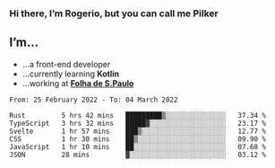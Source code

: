 ### Hi there, I’m Rogerio, but you can call me Pilker

## I’m…
- …a front-end developer
- …currently learning **Kotlin**
- …working at [**Folha de S.Paulo**](https://www.folha.com.br/)

<!--START_SECTION:waka-->

```text
From: 25 February 2022 - To: 04 March 2022

Rust         5 hrs 42 mins   █████████▒░░░░░░░░░░░░░░░   37.34 %
TypeScript   3 hrs 32 mins   █████▓░░░░░░░░░░░░░░░░░░░   23.17 %
Svelte       1 hr 57 mins    ███▒░░░░░░░░░░░░░░░░░░░░░   12.77 %
CSS          1 hr 30 mins    ██▒░░░░░░░░░░░░░░░░░░░░░░   09.90 %
JavaScript   1 hr 10 mins    ██░░░░░░░░░░░░░░░░░░░░░░░   07.68 %
JSON         28 mins         ▓░░░░░░░░░░░░░░░░░░░░░░░░   03.12 %
```

<!--END_SECTION:waka-->
